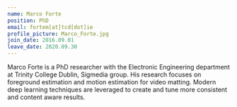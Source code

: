 ```yaml
---
name: Marco Forte
position: PhD
email: fortem[at]tcd[dot]ie
profile_picture: Marco_Forte.jpg
join_date: 2016.09.01
leave_date: 2020.09.30
---
```


Marco Forte is a PhD researcher with the Electronic Engineering department at Trinity College Dublin, Sigmedia group. His research focuses on foreground estimation and motion estimation for video matting. Modern deep learning techniques are leveraged to create and tune more consistent and content aware results.
